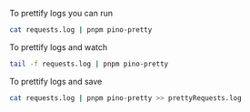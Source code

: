 To prettify logs you can run

```bash
cat requests.log | pnpm pino-pretty
```

To prettify logs and watch

```bash
tail -f requests.log | pnpm pino-pretty
```

To prettify logs and save

```bash
cat requests.log | pnpm pino-pretty >> prettyRequests.log
```
